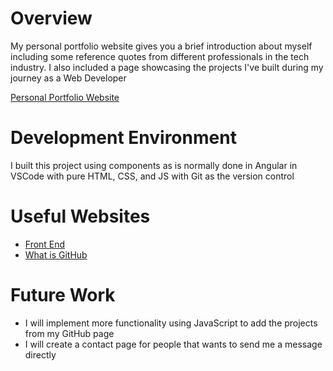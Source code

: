 # Overview
My personal portfolio website gives you a brief introduction about myself including some reference quotes from different professionals in the tech industry. I also included a page showcasing the projects I've built during my journey as a Web Developer

[Personal Portfolio Website](https://amuleka.github.io/personal-website/)

# Development Environment

I built this project using components as is normally done in Angular in VSCode with pure HTML, CSS, and JS with Git as the version control

# Useful Websites

- [Front End](https://www.w3schools.com/whatis/whatis_frontenddev.asp#:~:text=A%20Front%2DEnd%20Developer%20is,%2DEnd%20as%20server%2Dside.)
- [What is GitHub](https://kinsta.com/knowledgebase/what-is-github/)

# Future Work

- I will implement more functionality using JavaScript to add the projects from my GitHub page
- I will create a contact page for people that wants to send me a message directly
